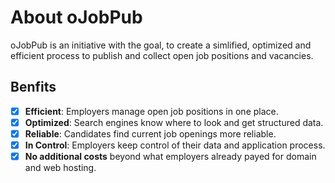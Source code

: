 # About oJobPub

oJobPub is an initiative with the goal, to create a simlified, optimized and efficient process to publish and collect open job positions and vacancies.

## Benfits

- [x] **Efficient**: Employers manage open job positions in one place.
- [x] **Optimized**: Search engines know where to look and get structured data.
- [x] **Reliable**: Candidates find current job openings more reliable.
- [x] **In Control**: Employers keep control of their data and application process.
- [x] **No additional costs** beyond what employers already payed for domain and web hosting.
